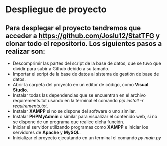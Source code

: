
# Despliegue de proyecto
## Para desplegar el proyecto tendremos que acceder a https://github.com/Joslu12/StatTFG y clonar todo el repositorio. Los siguientes pasos a realizar son:

* Descomprimir las partes del script de la base de datos, que se tuvo que dividir para subir
a Github debido a su tamaño.
* Importar el script de la base de datos al sistema de gestión de base de datos.
* Abrir la carpeta del proyecto en un editor de código, como **Visual Studio**.
* Instalar todas las dependencias que se encuentran en el archivo requirements.txt usando
en la terminal el comando *pip install -r requirements.txt*.
* Instalar **XAMPP** si no se dispone del software o uno similar.
* Instalar **PHPMyAdmin** o similar para visualizar el contenido web, si no se dispone de un
programa que realice dicha función.
* Iniciar el servidor utilizando programas como **XAMPP** e iniciar los servidores de **Apache** y **MySQL**.
* Inicializar el proyecto ejecutando en un terminal el comando *py main.py*
